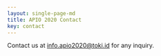 ```yaml
---
layout: single-page-md
title: APIO 2020 Contact
key: contact
---
```


Contact us at <a href="mailto:info.apio2020@toki.id">info.apio2020@toki.id</a> for any inquiry.
